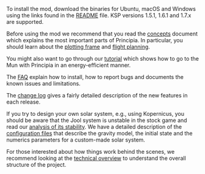 To install the mod, download the binaries for Ubuntu, macOS and Windows using the links found in the [README](https://github.com/mockingbirdnest/Principia/blob/master/README.md) file.  KSP versions 1.5.1, 1.6.1 and 1.7.x are supported.

Before using the mod we recommend that you read the [concepts](https://github.com/mockingbirdnest/Principia/wiki/Concepts) document which explains the most important parts of Principia.  In particular, you should learn about the [plotting frame](https://github.com/mockingbirdnest/Principia/wiki/Concepts#plotting-frame) and [flight planning](https://github.com/mockingbirdnest/Principia/wiki/Concepts#flight-planning).

You might also want to go through our
[tutorial](https://github.com/mockingbirdnest/Principia/wiki/A-guide-to-going-to-the-Mun-with-Principia) which shows how 
to go to the Mun with Principia in an energy-efficient manner.

The [FAQ](https://github.com/mockingbirdnest/Principia/wiki/Installing,-reporting-bugs,-and-frequently-asked-questions) explain how to install, how to report bugs and documents the known issues and limitations.

The [change log](https://github.com/mockingbirdnest/Principia/wiki/Change-Log) gives a fairly detailed description of the new features in each release.

If you try to design your own solar system, e.g., using Kopernicus, you should be aware that the Jool system is unstable in the stock game and read our [analysis of its stability](https://github.com/mockingbirdnest/Principia/wiki/On-the-dynamical-stability-of-Principia's-modified-Jool-system).  We have a detailed description of the [configuration files](https://github.com/mockingbirdnest/Principia/wiki/Principia-configuration-files) that describe the gravity model, the initial state and the numerics parameters for a custom-made solar system.

For those interested about how things work behind the scenes, we recommend looking at the [technical overview](https://github.com/mockingbirdnest/Principia/wiki/Technical-Overview) to understand the overall structure of the project.